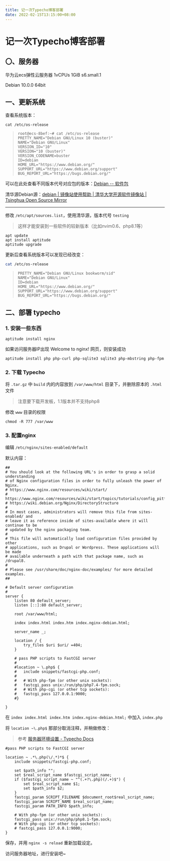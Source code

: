 ```yaml
---
title: 记一次Typecho博客部署
date: 2022-02-15T13:15:00+08:00
---
```


# 记一次Typecho博客部署

## 〇、服务器

华为云ecs弹性云服务器
1vCPUs 1GiB s6.small.1

Debian 10.0.0 64bit

## 一、更新系统

查看系统版本：

```
cat /etc/os-release
```

> ```
> root@ecs-8bef:~# cat /etc/os-release 
> PRETTY_NAME="Debian GNU/Linux 10 (buster)"
> NAME="Debian GNU/Linux"
> VERSION_ID="10"
> VERSION="10 (buster)"
> VERSION_CODENAME=buster
> ID=debian
> HOME_URL="https://www.debian.org/"
> SUPPORT_URL="https://www.debian.org/support"
> BUG_REPORT_URL="https://bugs.debian.org/"
> ```

可以在此处查看不同版本代号对应包的版本：[Debian -- 软件包](https://www.debian.org/distrib/packages)

清华源Debian源：[debian | 镜像站使用帮助 | 清华大学开源软件镜像站 | Tsinghua Open Source Mirror](https://mirrors.tuna.tsinghua.edu.cn/help/debian/)

---

修改 `/etc/apt/sources.list`，使用清华源，版本代号 `testing`

> 这样才能安装到一些软件的较新版本（比如nvim0.6、php8.1等）

```
apt update
apt install aptitude
aptitude upgrade
```

更新后查看系统版本可以发现已经改变：

```bash
cat /etc/os-release
```

> ```
> PRETTY_NAME="Debian GNU/Linux bookworm/sid"
> NAME="Debian GNU/Linux"
> ID=debian
> HOME_URL="https://www.debian.org/"
> SUPPORT_URL="https://www.debian.org/support"
> BUG_REPORT_URL="https://bugs.debian.org/"
> ```

## 二、部署 typecho

### 1. 安装一些东西

```
aptitude install nginx
```

如果访问服务器IP出现 Welcome to nginx! 网页，则安装成功

```
aptitude install php php-curl php-sqlite3 sqlite3 php-mbstring php-fpm
```

### 2. 下载 Typecho

将 `.tar.gz` 中 `build` 内的内容放到 `/var/www/html` 目录下，并删除原本的 `.html` 文件

> 注意要下载开发板，1.1版本并不支持php8

修改 `www` 目录的权限

```
chmod -R 777 /var/www
```

### 3. 配置nginx

编辑 `/etc/nginx/sites-enabled/default`

默认内容：

```nginx
##
# You should look at the following URL's in order to grasp a solid understanding
# of Nginx configuration files in order to fully unleash the power of Nginx.
# https://www.nginx.com/resources/wiki/start/
# https://www.nginx.com/resources/wiki/start/topics/tutorials/config_pitfalls/
# https://wiki.debian.org/Nginx/DirectoryStructure
#
# In most cases, administrators will remove this file from sites-enabled/ and
# leave it as reference inside of sites-available where it will continue to be
# updated by the nginx packaging team.
#
# This file will automatically load configuration files provided by other
# applications, such as Drupal or Wordpress. These applications will be made
# available underneath a path with that package name, such as /drupal8.
#
# Please see /usr/share/doc/nginx-doc/examples/ for more detailed examples.
##

# Default server configuration
#
server {
	listen 80 default_server;
	listen [::]:80 default_server;

	root /var/www/html;

	index index.html index.htm index.nginx-debian.html;

	server_name _;

	location / {
		try_files $uri $uri/ =404;
	}

	# pass PHP scripts to FastCGI server
	#
	#location ~ \.php$ {
	#	include snippets/fastcgi-php.conf;
	#
	#	# With php-fpm (or other unix sockets):
	#	fastcgi_pass unix:/run/php/php7.4-fpm.sock;
	#	# With php-cgi (or other tcp sockets):
	#	fastcgi_pass 127.0.0.1:9000;
	#}

}

```

在 `index index.html index.htm index.nginx-debian.html;` 中加入 `index.php`

将 `location ~\.php$` 那部分取消注释，并稍做修改：

> 参考 [服务器环境设置 - Typecho Docs](http://docs.typecho.org/servers)

```nginx
#pass PHP scripts to FastCGI server

location ~ .*\.php(\/.*)*$ {
    include snippets/fastcgi-php.conf;

    set $path_info "";
    set $real_script_name $fastcgi_script_name;
    if ($fastcgi_script_name ~ "^(.+?\.php)(/.+)$") {
        set $real_script_name $1;
        set $path_info $2;
    }
    fastcgi_param SCRIPT_FILENAME $document_root$real_script_name;
    fastcgi_param SCRIPT_NAME $real_script_name;
    fastcgi_param PATH_INFO $path_info;

    # With php-fpm (or other unix sockets):
    fastcgi_pass unix:/run/php/php8.1-fpm.sock;
    # With php-cgi (or other tcp sockets):
    # fastcgi_pass 127.0.0.1:9000;
}
```

保存，并用 `nginx -s reload` 重新加载设定。

访问服务器地址，进行安装吧~
